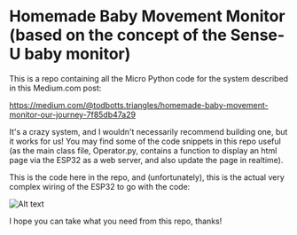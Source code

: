  # Homemade Baby Movement Monitor (based on the concept of the Sense-U baby monitor)

 This is a repo containing all the Micro Python code for the system described in this Medium.com post:

 https://medium.com/@todbotts.triangles/homemade-baby-movement-monitor-our-journey-7f85db47a29

 It's a crazy system, and I wouldn't necessarily recommend building one, but it works for us!  You may find some of the code snippets in this repo useful (as the main class file, Operator.py, contains a function to display an html page via the ESP32 as a web server, and also update the page in realtime).

 This is the code here in the repo, and (unfortunately), this is the actual very complex wiring of the ESP32 to go with the code:

 ![Alt text](/topview.jpeg?raw=true "The Wiring")

 I hope you can take what you need from this repo, thanks!
